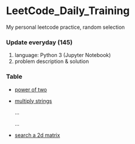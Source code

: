 # LeetCode_Daily_Training
My personal leetcode practice, random selection
### Update everyday (145)
1) language: Python 3 (Jupyter Notebook)
2) problem description & solution 
### Table
* [power of two](https://github.com/xlyue92/LeetCode_Daily_Training/blob/master/%20power%20of%20two.ipynb)
* [multiply strings](https://github.com/xlyue92/LeetCode_Daily_Training/blob/master/multiply%20strings.ipynb)

     ...
     
     ...
   
* [search a 2d matrix](https://github.com/xlyue92/LeetCode_Daily_Training/blob/master/search%20a%202d%20matrix.ipynb)
